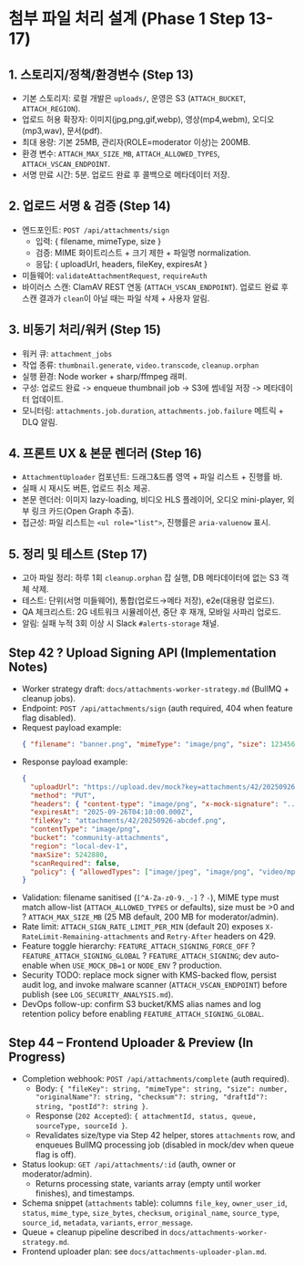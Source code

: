 # 첨부 파일 처리 설계 (Phase 1 Step 13-17)

## 1. 스토리지/정책/환경변수 (Step 13)
- 기본 스토리지: 로컬 개발은 `uploads/`, 운영은 S3 (`ATTACH_BUCKET`, `ATTACH_REGION`).
- 업로드 허용 확장자: 이미지(jpg,png,gif,webp), 영상(mp4,webm), 오디오(mp3,wav), 문서(pdf).
- 최대 용량: 기본 25MB, 관리자(ROLE=moderator 이상)는 200MB.
- 환경 변수: `ATTACH_MAX_SIZE_MB`, `ATTACH_ALLOWED_TYPES`, `ATTACH_VSCAN_ENDPOINT`.
- 서명 만료 시간: 5분. 업로드 완료 후 콜백으로 메타데이터 저장.

## 2. 업로드 서명 & 검증 (Step 14)
- 엔드포인트: `POST /api/attachments/sign`
  - 입력: { filename, mimeType, size }
  - 검증: MIME 화이트리스트 + 크기 제한 + 파일명 normalization.
  - 응답: { uploadUrl, headers, fileKey, expiresAt }
- 미들웨어: `validateAttachmentRequest`, `requireAuth`
- 바이러스 스캔: ClamAV REST 연동 (`ATTACH_VSCAN_ENDPOINT`). 업로드 완료 후 스캔 결과가 `clean`이 아닐 때는 파일 삭제 + 사용자 알림.

## 3. 비동기 처리/워커 (Step 15)
- 워커 큐: `attachment_jobs`
- 작업 종류: `thumbnail.generate`, `video.transcode`, `cleanup.orphan`
- 실행 환경: Node worker + sharp/ffmpeg 래퍼.
- 구성: 업로드 완료 -> enqueue thumbnail job -> S3에 썸네일 저장 -> 메타데이터 업데이트.
- 모니터링: `attachments.job.duration`, `attachments.job.failure` 메트릭 + DLQ 알림.

## 4. 프론트 UX & 본문 렌더러 (Step 16)
- `AttachmentUploader` 컴포넌트: 드래그&드롭 영역 + 파일 리스트 + 진행률 바.
- 실패 시 재시도 버튼, 업로드 취소 제공.
- 본문 렌더러: 이미지 lazy-loading, 비디오 HLS 플레이어, 오디오 mini-player, 외부 링크 카드(Open Graph 추출).
- 접근성: 파일 리스트는 `<ul role="list">`, 진행률은 `aria-valuenow` 표시.

## 5. 정리 및 테스트 (Step 17)
- 고아 파일 정리: 하루 1회 `cleanup.orphan` 잡 실행, DB 메타데이터에 없는 S3 객체 삭제.
- 테스트: 단위(서명 미들웨어), 통합(업로드→메타 저장), e2e(대용량 업로드).
- QA 체크리스트: 2G 네트워크 시뮬레이션, 중단 후 재개, 모바일 사파리 업로드.
- 알림: 실패 누적 3회 이상 시 Slack `#alerts-storage` 채널.


## Step 42 ? Upload Signing API (Implementation Notes)
- Worker strategy draft: `docs/attachments-worker-strategy.md` (BullMQ + cleanup jobs).
- Endpoint: `POST /api/attachments/sign` (auth required, 404 when feature flag disabled).
- Request payload example:
  ```json
  { "filename": "banner.png", "mimeType": "image/png", "size": 123456 }
  ```
- Response payload example:
  ```json
  {
    "uploadUrl": "https://upload.dev/mock?key=attachments/42/20250926-abcdef.png",
    "method": "PUT",
    "headers": { "content-type": "image/png", "x-mock-signature": "..." },
    "expiresAt": "2025-09-26T04:10:00.000Z",
    "fileKey": "attachments/42/20250926-abcdef.png",
    "contentType": "image/png",
    "bucket": "community-attachments",
    "region": "local-dev-1",
    "maxSize": 5242880,
    "scanRequired": false,
    "policy": { "allowedTypes": ["image/jpeg", "image/png", "video/mp4"], "expiresInSec": 600 }
  }
  ```
- Validation: filename sanitised (`[^A-Za-z0-9._-]` ? `-`), MIME type must match allow-list (`ATTACH_ALLOWED_TYPES` or defaults), size must be >0 and ? `ATTACH_MAX_SIZE_MB` (25 MB default, 200 MB for moderator/admin).
- Rate limit: `ATTACH_SIGN_RATE_LIMIT_PER_MIN` (default 20) exposes `X-RateLimit-Remaining-attachments` and `Retry-After` headers on 429.
- Feature toggle hierarchy: `FEATURE_ATTACH_SIGNING_FORCE_OFF` ? `FEATURE_ATTACH_SIGNING_GLOBAL` ? `FEATURE_ATTACH_SIGNING`; dev auto-enable when `USE_MOCK_DB=1` or `NODE_ENV` ? production.
- Security TODO: replace mock signer with KMS-backed flow, persist audit log, and invoke malware scanner (`ATTACH_VSCAN_ENDPOINT`) before publish (see `LOG_SECURITY_ANALYSIS.md`).
- DevOps follow-up: confirm S3 bucket/KMS alias names and log retention policy before enabling `FEATURE_ATTACH_SIGNING_GLOBAL`.

## Step 44 – Frontend Uploader & Preview (In Progress)
- Completion webhook: `POST /api/attachments/complete` (auth required).
  - Body: `{ "fileKey": string, "mimeType": string, "size": number, "originalName"?: string, "checksum"?: string, "draftId"?: string, "postId"?: string }`.
  - Response (`202 Accepted`): `{ attachmentId, status, queue, sourceType, sourceId }`.
  - Revalidates size/type via Step 42 helper, stores `attachments` row, and enqueues BullMQ processing job (disabled in mock/dev when queue flag is off).
- Status lookup: `GET /api/attachments/:id` (auth, owner or moderator/admin).
  - Returns processing state, variants array (empty until worker finishes), and timestamps.
- Schema snippet (`attachments` table): columns `file_key`, `owner_user_id`, `status`, `mime_type`, `size_bytes`, `checksum`, `original_name`, `source_type`, `source_id`, `metadata`, `variants`, `error_message`.
- Queue + cleanup pipeline described in `docs/attachments-worker-strategy.md`.
- Frontend uploader plan: see `docs/attachments-uploader-plan.md`.

